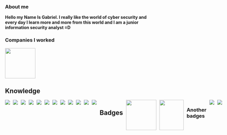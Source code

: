 ### About me
**Hello my Name Is Gabriel. I really like the world of cyber security and every day I learn more and more from this world and I am a junior information security analyst =D**

### Companies I worked
<div>
<img height="100px" width="100px" src="https://yt3.googleusercontent.com/ytc/AOPolaRX9tb_NB6jjTtlA1OT08pSfjzZtUBC9ctKLjX_=s176-c-k-c0x00ffffff-no-rj-mo"/>

## Knowledge
<div style="display: flex; gap: 10px;">
<img src="https://img.shields.io/badge/Python-3776AB?style=for-the-badge&logo=python&logoColor=white"/>
<img src="https://img.shields.io/badge/Java-ED8B00?style=for-the-badge&logo=java&logoColor=white"/>
<img src="https://img.shields.io/badge/MySQL-00000F?style=for-the-badge&logo=mysql&logoColor=white"/>
<img src="https://img.shields.io/badge/PostgreSQL-316192?style=for-the-badge&logo=postgresql&logoColor=white"/>
<img src="https://img.shields.io/badge/Selenium-43B02A?style=for-the-badge&logo=Selenium&logoColor=white"/>
<img src="https://img.shields.io/badge/Git-F05032?style=for-the-badge&logo=git&logoColor=white"/>
<img src="https://img.shields.io/badge/c-%2300599C.svg?style=for-the-badge&logo=c&logoColor=white"/>
<img src="https://img.shields.io/badge/MariaDB-003545?style=for-the-badge&logo=mariadb&logoColor=white"/>
<img src="https://img.shields.io/badge/Kali_Linux-557C94?style=for-the-badge&logo=kali-linux&logoColor=white"/>
<img src="https://img.shields.io/badge/Linux-FCC624?style=for-the-badge&logo=linux&logoColor=black"/>
<img src="https://img.shields.io/badge/Ubuntu-E95420?style=for-the-badge&logo=ubuntu&logoColor=white"/>
<img src="https://img.shields.io/badge/Snyk-4C4A73?style=for-the-badge&logo=snyk&logoColor=white"/>

## Badges
<img height="100px" width="100px" src="https://www.exin.com/app/uploads/2022/05/EXIN_Badge_ModuleFoundation_EthicalHacking.png"/>
<img height="100px" width="80px" src="https://assets.ine.com/certifications/badges/eJPT.png"/>

### Another badges
<div style="display: flex; gap: 10px;">
<a href="https://tryhackme.com/p/terr0r" target="_blank"><img src="https://img.shields.io/badge/-TryHackMe-%23212C42?style=for-the-badge&logo=tryhackme&logoColor=white" /></a>
<a href="https://www.linkedin.com/in/gabriel-oliveirasouza/" target="_blank"><img src="https://img.shields.io/badge/LinkedIn-0077B5?style=for-the-badge&logo=linkedin&logoColor=white" /></a>
